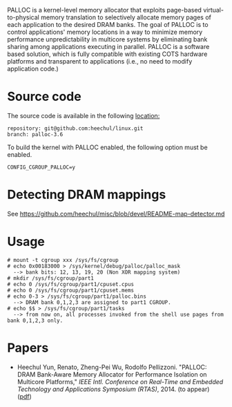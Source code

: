 PALLOC is a kernel-level memory allocator that exploits page-based virtual-to-physical memory translation to selectively allocate memory pages of each application to the desired DRAM banks. The goal of PALLOC is to control applications' memory locations in a way to minimize memory performance unpredictability in multicore systems by eliminating bank sharing among applications executing in parallel. PALLOC is a software based solution, which is fully compatible with existing COTS hardware platforms and transparent to applications (i.e., no need to modify application code.)

Source code
============
The source code is available in the following [location:](https://github.com/heechul/linux)

    repository: git@github.com:heechul/linux.git
    branch: palloc-3.6

To build the kernel with PALLOC enabled, the following option must be enabled.

    CONFIG_CGROUP_PALLOC=y

Detecting DRAM mappings
======================
See https://github.com/heechul/misc/blob/devel/README-map-detector.md

Usage
=====

    # mount -t cgroup xxx /sys/fs/cgroup
    # echo 0x00183000 > /sys/kernel/debug/palloc/palloc_mask
      --> bank bits: 12, 13, 19, 20 (Non XOR mapping system)
    # mkdir /sys/fs/cgroup/part1
    # echo 0 /sys/fs/cgroup/part1/cpuset.cpus
    # echo 0 /sys/fs/cgroup/part1/cpuset.mems
    # echo 0-3 > /sys/fs/cgroup/part1/palloc.bins
      --> DRAM bank 0,1,2,3 are assigned to part1 CGROUP.
    # echo $$ > /sys/fs/cgroup/part1/tasks
      --> from now on, all processes invoked from the shell use pages from bank 0,1,2,3 only.

Papers
============
* Heechul Yun, Renato, Zheng-Pei Wu, Rodolfo Pellizzoni. "PALLOC: DRAM Bank-Aware Memory Allocator for Performance Isolation on Multicore Platforms," _IEEE Intl. Conference on Real-Time and Embedded Technology and Applications Symposium (RTAS)_, 2014. (to appear) ([pdf](http://www.ittc.ku.edu/~heechul/papers/palloc-rtas2014.pdf))

